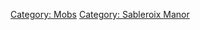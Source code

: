 [Category: Mobs](Category:_Mobs "wikilink") [Category: Sableroix
Manor](Category:_Sableroix_Manor "wikilink")
